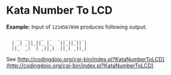 # Kata Number To LCD

__Example:__ Input of `1234567890` produces following output:

~~~
    _  _     _  _  _  _  _  _ 
  | _| _||_||_ |_   ||_||_|| |
  ||_  _|  | _||_|  ||_| _||_|
~~~

See [http://codingdojo.org/cgi-bin/index.pl?KataNumberToLCD](http://codingdojo.org/cgi-bin/index.pl?KataNumberToLCD)
